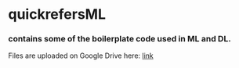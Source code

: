 # quickrefersML

### contains some of the boilerplate code used in ML and DL.

Files are uploaded on Google Drive here: 
[link](https://drive.google.com/open?id=1i5oXXrsgg9xwgzoqci24fgfah449tXPv)

